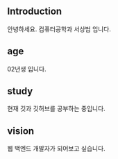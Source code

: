 ## Introduction
안녕하세요.
컴퓨터공학과 서상범 입니다.

## age
02년생 입니다.

## study
현재 깃과 깃허브를 공부하는 중입니다.

## vision
웹 백엔드 개발자가 되어보고 싶습니다.


